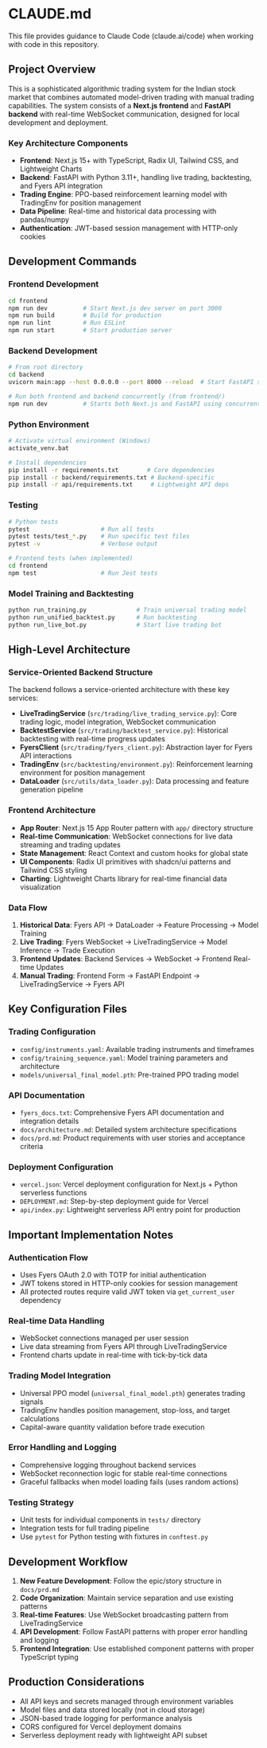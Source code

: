 # CLAUDE.md

This file provides guidance to Claude Code (claude.ai/code) when working with code in this repository.

## Project Overview

This is a sophisticated algorithmic trading system for the Indian stock market that combines automated model-driven trading with manual trading capabilities. The system consists of a **Next.js frontend** and **FastAPI backend** with real-time WebSocket communication, designed for local development and deployment.

### Key Architecture Components
- **Frontend**: Next.js 15+ with TypeScript, Radix UI, Tailwind CSS, and Lightweight Charts
- **Backend**: FastAPI with Python 3.11+, handling live trading, backtesting, and Fyers API integration
- **Trading Engine**: PPO-based reinforcement learning model with TradingEnv for position management
- **Data Pipeline**: Real-time and historical data processing with pandas/numpy
- **Authentication**: JWT-based session management with HTTP-only cookies

## Development Commands

### Frontend Development
```bash
cd frontend
npm run dev          # Start Next.js dev server on port 3000
npm run build        # Build for production  
npm run lint         # Run ESLint
npm run start        # Start production server
```

### Backend Development
```bash
# From root directory
cd backend
uvicorn main:app --host 0.0.0.0 --port 8000 --reload  # Start FastAPI server

# Run both frontend and backend concurrently (from frontend/)
npm run dev          # Starts both Next.js and FastAPI using concurrently
```

### Python Environment
```bash
# Activate virtual environment (Windows)
activate_venv.bat

# Install dependencies
pip install -r requirements.txt        # Core dependencies
pip install -r backend/requirements.txt # Backend-specific
pip install -r api/requirements.txt     # Lightweight API deps
```

### Testing
```bash
# Python tests
pytest                    # Run all tests
pytest tests/test_*.py    # Run specific test files
pytest -v                 # Verbose output

# Frontend tests (when implemented)
cd frontend
npm test                  # Run Jest tests
```

### Model Training and Backtesting
```bash
python run_training.py              # Train universal trading model
python run_unified_backtest.py      # Run backtesting
python run_live_bot.py              # Start live trading bot
```

## High-Level Architecture

### Service-Oriented Backend Structure
The backend follows a service-oriented architecture with these key services:

- **LiveTradingService** (`src/trading/live_trading_service.py`): Core trading logic, model integration, WebSocket communication
- **BacktestService** (`src/trading/backtest_service.py`): Historical backtesting with real-time progress updates  
- **FyersClient** (`src/trading/fyers_client.py`): Abstraction layer for Fyers API interactions
- **TradingEnv** (`src/backtesting/environment.py`): Reinforcement learning environment for position management
- **DataLoader** (`src/utils/data_loader.py`): Data processing and feature generation pipeline

### Frontend Architecture
- **App Router**: Next.js 15 App Router pattern with `app/` directory structure
- **Real-time Communication**: WebSocket connections for live data streaming and trading updates
- **State Management**: React Context and custom hooks for global state
- **UI Components**: Radix UI primitives with shadcn/ui patterns and Tailwind CSS styling
- **Charting**: Lightweight Charts library for real-time financial data visualization

### Data Flow
1. **Historical Data**: Fyers API → DataLoader → Feature Processing → Model Training
2. **Live Trading**: Fyers WebSocket → LiveTradingService → Model Inference → Trade Execution
3. **Frontend Updates**: Backend Services → WebSocket → Frontend Real-time Updates
4. **Manual Trading**: Frontend Form → FastAPI Endpoint → LiveTradingService → Fyers API

## Key Configuration Files

### Trading Configuration
- `config/instruments.yaml`: Available trading instruments and timeframes
- `config/training_sequence.yaml`: Model training parameters and architecture
- `models/universal_final_model.pth`: Pre-trained PPO trading model

### API Documentation
- `fyers_docs.txt`: Comprehensive Fyers API documentation and integration details
- `docs/architecture.md`: Detailed system architecture specifications
- `docs/prd.md`: Product requirements with user stories and acceptance criteria

### Deployment Configuration
- `vercel.json`: Vercel deployment configuration for Next.js + Python serverless functions
- `DEPLOYMENT.md`: Step-by-step deployment guide for Vercel
- `api/index.py`: Lightweight serverless API entry point for production

## Important Implementation Notes

### Authentication Flow
- Uses Fyers OAuth 2.0 with TOTP for initial authentication
- JWT tokens stored in HTTP-only cookies for session management  
- All protected routes require valid JWT token via `get_current_user` dependency

### Real-time Data Handling
- WebSocket connections managed per user session
- Live data streaming from Fyers API through LiveTradingService
- Frontend charts update in real-time with tick-by-tick data

### Trading Model Integration
- Universal PPO model (`universal_final_model.pth`) generates trading signals
- TradingEnv handles position management, stop-loss, and target calculations
- Capital-aware quantity validation before trade execution

### Error Handling and Logging
- Comprehensive logging throughout backend services
- WebSocket reconnection logic for stable real-time connections
- Graceful fallbacks when model loading fails (uses random actions)

### Testing Strategy  
- Unit tests for individual components in `tests/` directory
- Integration tests for full trading pipeline
- Use `pytest` for Python testing with fixtures in `conftest.py`

## Development Workflow

1. **New Feature Development**: Follow the epic/story structure in `docs/prd.md`
2. **Code Organization**: Maintain service separation and use existing patterns
3. **Real-time Features**: Use WebSocket broadcasting pattern from LiveTradingService
4. **API Development**: Follow FastAPI patterns with proper error handling and logging
5. **Frontend Integration**: Use established component patterns with proper TypeScript typing

## Production Considerations

- All API keys and secrets managed through environment variables
- Model files and data stored locally (not in cloud storage)
- JSON-based trade logging for performance analysis
- CORS configured for Vercel deployment domains
- Serverless deployment ready with lightweight API subset